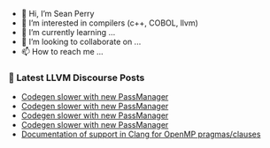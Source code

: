 - 👋 Hi, I’m Sean Perry
- 👀 I’m interested in compilers (c++, COBOL, llvm)
- 🌱 I’m currently learning ...
- 💞️ I’m looking to collaborate on ...
- 📫 How to reach me ...

<!---
s66perry/s66perry is a ✨ special ✨ repository because its `README.md` (this file) appears on your GitHub profile.
You can click the Preview link to take a look at your changes.
--->
### 📕 Latest LLVM Discourse Posts

<!-- DISCOURSE-LLVM:START -->
- [Codegen slower with new PassManager](https://discourse.llvm.org/t/codegen-slower-with-new-passmanager/76906#post_5)
- [Codegen slower with new PassManager](https://discourse.llvm.org/t/codegen-slower-with-new-passmanager/76906#post_4)
- [Codegen slower with new PassManager](https://discourse.llvm.org/t/codegen-slower-with-new-passmanager/76906#post_3)
- [Codegen slower with new PassManager](https://discourse.llvm.org/t/codegen-slower-with-new-passmanager/76906#post_2)
- [Documentation of support in Clang for OpenMP pragmas/clauses](https://discourse.llvm.org/t/documentation-of-support-in-clang-for-openmp-pragmas-clauses/76900#post_6)
<!-- DISCOURSE-LLVM:END -->
